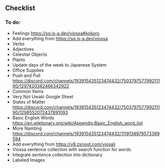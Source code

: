 ## Checklist

### To do:

- Feelings https://sq.is-a.dev/viossa#kokoro
- Add everything from https://sq.is-a.dev/viossa
- Verbs
- Adjectives
- Celestial Objects
- Plants
- Update days of the week to Japanese System
- Office Supplies
- Push and Pull https://discord.com/channels/193915435123474432/750379757799211190/1297420382466342922
- Common Items
- Very Not Uwaki Google Sheet
- States of Matter https://discord.com/channels/193915435123474432/750379757799211190/1298552072437891093
- Basic English Words https://en.wiktionary.org/wiki/Appendix:Basic_English_word_list
- More Namting https://discord.com/channels/193915435123474432/1119138979573399594
- Add everything from https://v8.zsnout.com/vjosali
- Viossa sentence collection with search function for words
- Integrate sentence collection into dictionary
- Labeled Images
